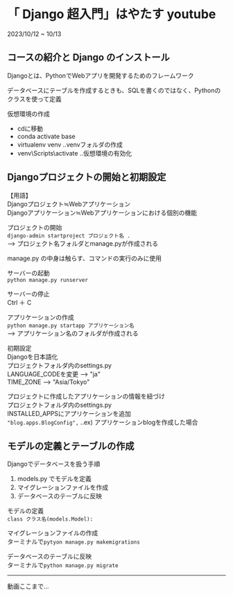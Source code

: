 # 「 Django 超入門」はやたす youtube

2023/10/12 ~ 10/13

## コースの紹介と Django のインストール

Djangoとは、PythonでWebアプリを開発するためのフレームワーク

データベースにテーブルを作成するときも、SQLを書くのではなく、Pythonのクラスを使って定義

仮想環境の作成  

- cdに移動
- conda activate base
- virtualenv venv ..venvフォルダの作成
- venv\Scripts\activate ..仮想環境の有効化

## Djangoプロジェクトの開始と初期設定

【用語】  
Djangoプロジェクト≒Webアプリケーション  
Djangoアプリケーション≒Webアプリケーションにおける個別の機能  

プロジェクトの開始  
``` django-admin startproject プロジェクト名 . ```  
--> プロジェクト名フォルダとmanage.pyが作成される  

manage.py の中身は触らす、コマンドの実行のみに使用  

サーバーの起動  
``` python manage.py runserver ```  

サーバーの停止  
    Ctrl ＋ C  

アプリケーションの作成  
``` python manage.py startapp アプリケーション名 ```  
    --> アプリケーション名のフォルダが作成される

初期設定  
Djangoを日本語化  
    プロジェクトフォルダ内のsettings.py  
    LANGUAGE_CODEを変更 --> "ja"  
    TIME_ZONE --> "Asia/Tokyo"  

プロジェクトに作成したアプリケーションの情報を紐づけ  
    プロジェクトフォルダ内のsettings.py  
    INSTALLED_APPSにアプリケーションを追加  
    ``` "blog.apps.BlogConfig", ``` ..ex) アプリケーションblogを作成した場合

## モデルの定義とテーブルの作成

Djangoでデータベースを扱う手順

1. models.py でモデルを定義
2. マイグレーションファイルを作成
3. データベースのテーブルに反映

モデルの定義  
``` class クラス名(models.Model): ```  

マイグレーションファイルの作成  
ターミナルで``` pytyon manage.py makemigrations ```  

データベースのテーブルに反映  
ターミナルで``` python manage.py migrate ```

---

動画ここまで...  
